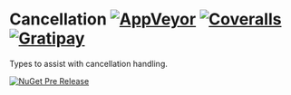 # Cancellation [![AppVeyor](https://img.shields.io/appveyor/ci/StephenCleary/Cancellation.svg?style=plastic)](https://ci.appveyor.com/project/StephenCleary/Cancellation) [![Coveralls](https://img.shields.io/coveralls/StephenCleary/Cancellation.svg?style=plastic)](https://coveralls.io/r/StephenCleary/Cancellation) [![Gratipay](https://img.shields.io/gratipay/StephenCleary.svg?style=plastic)](https://gratipay.com/StephenCleary)

Types to assist with cancellation handling.

[![NuGet Pre Release](https://img.shields.io/nuget/vpre/Nito.Cancellation.svg?style=plastic)](https://www.nuget.org/packages/Nito.Cancellation/)
